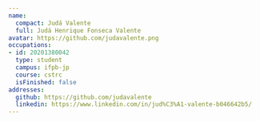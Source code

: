 ```yaml
---
name:
  compact: Judá Valente
  full: Judá Henrique Fonseca Valente
avatar: https://github.com/judavalente.png
occupations:
- id: 20201380042
  type: student
  campus: ifpb-jp
  course: cstrc
  isFinished: false
addresses:
  github: https://github.com/judavalente
  linkedin: https://www.linkedin.com/in/jud%C3%A1-valente-b046642b5/
---
```

